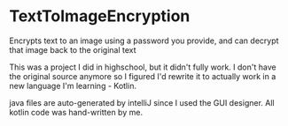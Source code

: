 # TextToImageEncryption
Encrypts text to an image using a password you provide, and can decrypt that image back to the original text

This was a project I did in highschool, but it didn't fully work. I don't have the original source anymore so I figured I'd rewrite it to actually work in a new language I'm learning - Kotlin. 

java files are auto-generated by intelliJ since I used the GUI designer. All kotlin code was hand-written by me.
